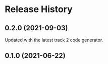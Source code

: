 # Release History

## 0.2.0 (2021-09-03)
Updated with the latest track 2 code generator.

## 0.1.0 (2021-06-22)
